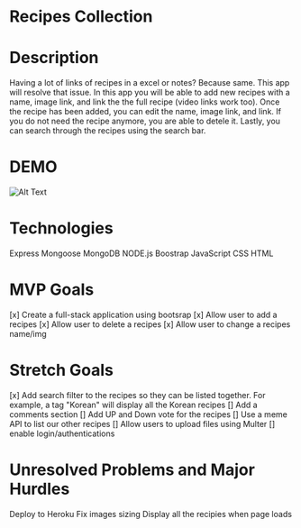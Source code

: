 # Recipes Collection

# Description

Having a lot of links of recipes in a excel or notes? Because same. This app will resolve that issue. In this app you will be able to add new recipes with a name, image link, and link the the full recipe (video links work too). Once the recipe has been added, you can edit the name, image link, and link. If you do not need the recipe anymore, you are able to detele it. Lastly, you can search through the recipes using the search bar.

# DEMO

![Alt Text](FullDemoRecipesCollections.gif)

# Technologies

Express
Mongoose
MongoDB
NODE.js
Boostrap
JavaScript
CSS
HTML

# MVP Goals

[x] Create a full-stack application using bootsrap
[x] Allow user to add a recipes
[x] Allow user to delete a recipes
[x] Allow user to change a recipes name/img

# Stretch Goals

[x] Add search filter to the recipes so they can be listed together. For example, a tag "Korean" will display all the Korean recipes
[] Add a comments section
[] Add UP and Down vote for the recipes
[] Use a meme API to list our other recipes
[] Allow users to upload files using Multer
[] enable login/authentications

# Unresolved Problems and Major Hurdles

Deploy to Heroku
Fix images sizing
Display all the recipies when page loads
